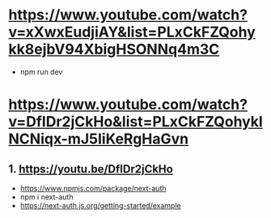 # https://www.youtube.com/watch?v=xXwxEudjiAY&list=PLxCkFZQohykk8ejbV94XbigHSONNq4m3C

- npm run dev

# https://www.youtube.com/watch?v=DfIDr2jCkHo&list=PLxCkFZQohyklNCNiqx-mJ5IiKeRgHaGvn

## 1. https://youtu.be/DfIDr2jCkHo
- https://www.npmjs.com/package/next-auth
- npm i next-auth
- https://next-auth.js.org/getting-started/example
